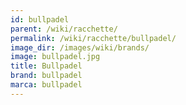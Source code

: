 ```yaml
---
id: bullpadel
parent: /wiki/racchette/
permalink: /wiki/racchette/bullpadel/
image_dir: /images/wiki/brands/
image: bullpadel.jpg
title: Bullpadel
brand: bullpadel
marca: bullpadel
---
```

